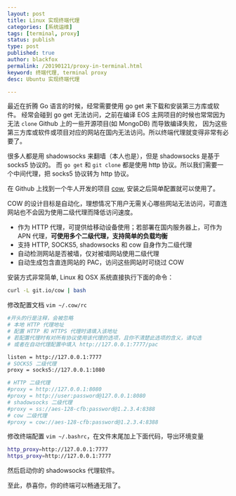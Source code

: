 ```yaml
---
layout: post
title: Linux 实现终端代理
categories: [系统运维]
tags: [terminal, proxy]
status: publish
type: post
published: true
author: blackfox
permalink: /20190121/proxy-in-terminal.html
keyword: 终端代理, terminal proxy 
desc: Ubuntu 实现终端代理

---
```


最近在折腾 Go 语言的时候，经常需要使用 go get 来下载和安装第三方库或软件。
经常会碰到 go get 无法访问，之前在编译 EOS 主网项目的时候也常常因为无法 `clone` Github 上的一些开源项目(如 MongoDB) 而导致编译失败，
因为这些第三方库或软件或项目对应的网站在国内无法访问。所以终端代理就变得非常有必要了。

很多人都是用 shadowsocks 来翻墙（本人也是），但是 shadowsocks 是基于 socks5 协议的。
而 `go get` 和 `git clone` 都是使用 http 协议。所以我们需要一个中间代理，把 socks5 协议转为 http 协议。

在 Github 上找到一个牛人开发的项目 [cow](https://github.com/cyfdecyf/cow/), 安装之后简单配置就可以使用了。

COW 的设计目标是自动化，理想情况下用户无需关心哪些网站无法访问，可直连网站也不会因为使用二级代理而降低访问速度。

* 作为 HTTP 代理，可提供给移动设备使用；若部署在国内服务器上，可作为 APN 代理，__可使用多个二级代理，支持简单的负载均衡__
* 支持 HTTP, SOCKS5, shadowsocks 和 cow 自身作为二级代理
* 自动检测网站是否被墙，仅对被墙网站使用二级代理
* 自动生成包含直连网站的 PAC，访问这些网站时可绕过 COW 

安装方式非常简单, Linux 和 OSX 系统直接执行下面的命令：

```bash
curl -L git.io/cow | bash 
```

修改配置文档 `vim ~/.cow/rc` 

```bash
#开头的行是注释，会被忽略
# 本地 HTTP 代理地址
# 配置 HTTP 和 HTTPS 代理时请填入该地址
# 若配置代理时有对所有协议使用该代理的选项，且你不清楚此选项的含义，请勾选
# 或者在自动代理配置中填入 http://127.0.0.1:7777/pac

listen = http://127.0.0.1:7777
# SOCKS5 二级代理
proxy = socks5://127.0.0.1:1080

# HTTP 二级代理
#proxy = http://127.0.0.1:8080
#proxy = http://user:password@127.0.0.1:8080
# shadowsocks 二级代理
#proxy = ss://aes-128-cfb:password@1.2.3.4:8388
# cow 二级代理
#proxy = cow://aes-128-cfb:password@1.2.3.4:8388

```

修改终端配置 `vim ~/.bashrc`，在文件末尾加上下面代码，导出环境变量

```bash
http_proxy=http://127.0.0.1:7777
https_proxy=http://127.0.0.1:7777
```

然后启动你的 shadowsocks 代理软件。

至此，恭喜你，你的终端可以畅通无阻了。



